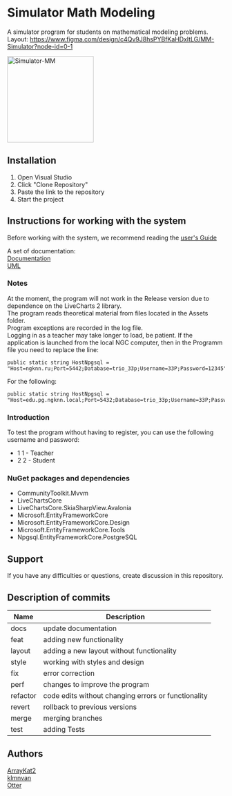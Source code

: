 # Simulator Math Modeling  
A simulator program for students on mathematical modeling problems.  
Layout: https://www.figma.com/design/c4Qv9J8hsPYBfKaHDxltLG/MM-Simulator?node-id=0-1  
  
<img src="http://gogs.ngknn.ru:3000/TrioEducationalPractice/MathModelingSimulator/raw/35b563e213f543ec9638d7d30edaaff81a6f371b/logo.png" width="200" alt="Simulator-MM"/>
  
## Installation
1. Open Visual Studio
2. Click "Clone Repository"
3. Paste the link to the repository
4. Start the project

## Instructions for working with the system  
Before working with the system, we recommend reading the [user's Guide](http://gogs.ngknn.ru:3000/TrioEducationalPractice/documentation/src/master/%d0%a0%d1%83%d0%ba%d0%be%d0%b2%d0%be%d0%b4%d1%81%d1%82%d0%b2%d0%be%d0%9f%d0%be%d0%bb%d1%8c%d0%b7%d0%be%d0%b2%d0%b0%d1%82%d0%b5%d0%bb%d1%8f.docx) 

A set of documentation:   
[Documentation](http://gogs.ngknn.ru:3000/TrioEducationalPractice/documentation)  
[UML](http://gogs.ngknn.ru:3000/TrioEducationalPractice/UML) 

### Notes  
At the moment, the program will not work in the Release version due to dependence on the LiveCharts 2 library.  
The program reads theoretical material from files located in the Assets folder.  
Program exceptions are recorded in the log file.  
Logging in as a teacher may take longer to load, be patient.
If the application is launched from the local NGC computer, then in the Programm file you need to replace the line:  
```
public static string HostNpgsql = "Host=ngknn.ru;Port=5442;Database=trio_33p;Username=33P;Password=12345";
```
For the following:  
```
public static string HostNpgsql = "Host=edu.pg.ngknn.local;Port=5432;Database=trio_33p;Username=33P;Password=12345";
```

### Introduction
To test the program without having to register, you can use the following username and password:  
* 1 1 - Teacher  
* 2 2 - Student  

### NuGet packages and dependencies  
* CommunityToolkit.Mvvm  
* LiveChartsCore  
* LiveChartsCore.SkiaSharpView.Avalonia  
* Microsoft.EntityFrameworkCore  
* Microsoft.EntityFrameworkCore.Design  
* Microsoft.EntityFrameworkCore.Tools  
* Npgsql.EntityFrameworkCore.PostgreSQL  

## Support
If you have any difficulties or questions, create discussion in this repository.  

## Description of commits
| Name     | Description                                          |
| -------- | ---------------------------------------------------- |
| docs     | update documentation                                 |
| feat     | adding new functionality                             |
| layout   | adding a new layout without functionality            |
| style    | working with styles and design                       |
| fix      | error correction                                     |
| perf     | changes to improve the program                       |
| refactor | code edits without changing errors or functionality  |
| revert   | rollback to previous versions                        |
| merge    | merging branches                                     |
| test     | adding Tests                                         |

## Authors
[ArrayKat2](http://gogs.ngknn.ru:3000/ArrayKat2)  
[klmnvan](http://gogs.ngknn.ru:3000/klmnvan)  
[Otter](http://gogs.ngknn.ru:3000/Otter)  